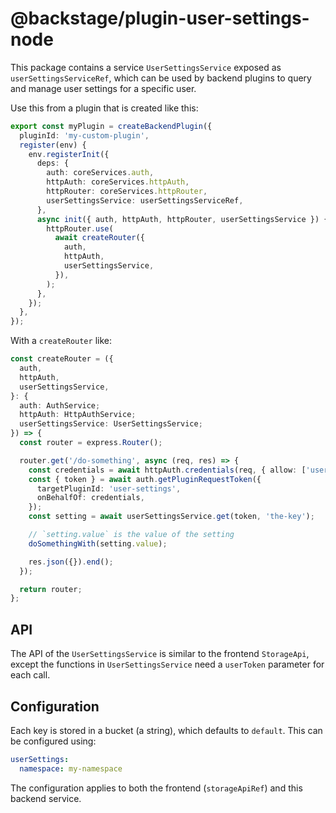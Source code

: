 # @backstage/plugin-user-settings-node

This package contains a service `UserSettingsService` exposed as `userSettingsServiceRef`, which can be used by backend plugins to query and manage user settings for a specific user.

Use this from a plugin that is created like this:

```ts
export const myPlugin = createBackendPlugin({
  pluginId: 'my-custom-plugin',
  register(env) {
    env.registerInit({
      deps: {
        auth: coreServices.auth,
        httpAuth: coreServices.httpAuth,
        httpRouter: coreServices.httpRouter,
        userSettingsService: userSettingsServiceRef,
      },
      async init({ auth, httpAuth, httpRouter, userSettingsService }) {
        httpRouter.use(
          await createRouter({
            auth,
            httpAuth,
            userSettingsService,
          }),
        );
      },
    });
  },
});
```

With a `createRouter` like:

```ts
const createRouter = ({
  auth,
  httpAuth,
  userSettingsService,
}: {
  auth: AuthService;
  httpAuth: HttpAuthService;
  userSettingsService: UserSettingsService;
}) => {
  const router = express.Router();

  router.get('/do-something', async (req, res) => {
    const credentials = await httpAuth.credentials(req, { allow: ['user'] });
    const { token } = await auth.getPluginRequestToken({
      targetPluginId: 'user-settings',
      onBehalfOf: credentials,
    });
    const setting = await userSettingsService.get(token, 'the-key');

    // `setting.value` is the value of the setting
    doSomethingWith(setting.value);

    res.json({}).end();
  });

  return router;
};
```

## API

The API of the `UserSettingsService` is similar to the frontend `StorageApi`, except the functions in `UserSettingsService` need a `userToken` parameter for each call.

## Configuration

Each key is stored in a bucket (a string), which defaults to `default`. This can be configured using:

```yaml
userSettings:
  namespace: my-namespace
```

The configuration applies to both the frontend (`storageApiRef`) and this backend service.
